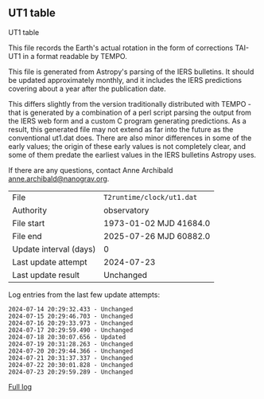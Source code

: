 
## UT1 table

UT1 table

This file records the Earth's actual rotation in the form of
corrections TAI-UT1 in a format readable by TEMPO.

This file is generated from Astropy's parsing of the IERS
bulletins. It should be updated approximately monthly, and it
includes the IERS predictions covering about a year after the
publication date.

This differs slightly from the version traditionally distributed
with TEMPO - that is generated by a combination of a perl script
parsing the output from the IERS web form and a custom C program
generating predictions. As a result, this generated file may not
extend as far into the future as the conventional ut1.dat does.
There are also minor differences in some of the early values; the
origin of these early values is not completely clear, and some of
them predate the earliest values in the IERS bulletins Astropy uses.

If there are any questions, contact Anne Archibald
<anne.archibald@nanograv.org>.

|     |     |
|:--- |:--- |
| File | `T2runtime/clock/ut1.dat` |
| Authority | observatory |
| File start | 1973-01-02 MJD 41684.0 |
| File end | 2025-07-26 MJD 60882.0 |
| Update interval (days) | 0 |
| Last update attempt | 2024-07-23 |
| Last update result | Unchanged |

Log entries from the last few update attempts:
```
2024-07-14 20:29:32.433 - Unchanged
2024-07-15 20:29:46.703 - Unchanged
2024-07-16 20:29:33.973 - Unchanged
2024-07-17 20:29:59.490 - Unchanged
2024-07-18 20:30:07.656 - Updated
2024-07-19 20:31:28.263 - Unchanged
2024-07-20 20:29:44.366 - Unchanged
2024-07-21 20:31:37.337 - Unchanged
2024-07-22 20:30:01.828 - Unchanged
2024-07-23 20:29:59.289 - Unchanged
```
[Full log](https://raw.githubusercontent.com/ipta/pulsar-clock-corrections/main/log/T2runtime/clock/ut1.dat.log)
